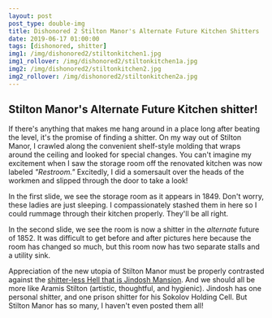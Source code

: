 ```yaml
---
layout: post
post_type: double-img
title: Dishonored 2 Stilton Manor's Alternate Future Kitchen Shitters
date: 2019-06-17 01:00:00
tags: [dishonored, shitter]
img1: /img/dishonored2/stiltonkitchen1.jpg
img1_rollover: /img/dishonored2/stiltonkitchen1a.jpg
img2: /img/dishonored2/stiltonkitchen2.jpg
img2_rollover: /img/dishonored2/stiltonkitchen2a.jpg
---
```

## Stilton Manor's Alternate Future Kitchen shitter!

If there's anything that makes me hang around in a place long after beating the level, it's the promise of finding a shitter. On my way out of Stilton Manor, I crawled along the convenient shelf-style molding that wraps around the ceiling and looked for special changes. You can't imagine my excitement when I saw the storage room off the renovated kitchen was now labeled *"Restroom."* Excitedly, I did a somersault over the heads of the workmen and slipped through the door to take a look!

In the first slide, we see the storage room as it appears in 1849. Don't worry, these ladies are just sleeping. I compassionately stashed them in here so I could rummage through their kitchen properly. They'll be all right.

In the second slide, we see the room is now a shitter in the *alternate* future of 1852. It was difficult to get before and after pictures here because the room has changed so much, but this room now has two separate stalls and a utility sink.

Appreciation of the new utopia of Stilton Manor must be properly contrasted against the [shitter-less Hell that is Jindosh Mansion](https://gaming-thrones.com/2019/03/18/Clockwork-Mansion.html). And we should all be more like Aramis Stilton (artistic, thoughtful, and hygienic). Jindosh has one personal shitter, and one prison shitter for his Sokolov Holding Cell. But Stilton Manor has so many, I haven't even posted them all!
